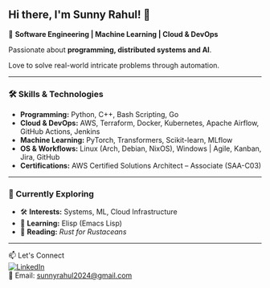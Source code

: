 <!--
**sunnyrahul25/sunnyrahul25** is a ✨ _special_ ✨ repository because its `README.md` (this file) appears on your GitHub profile.
-->

## Hi there, I'm Sunny Rahul! 👋

🚀 **Software Engineering | Machine Learning | Cloud & DevOps**  

Passionate about **programming, distributed systems and AI**.

Love to solve real-world intricate problems through automation.  

---

### 🛠️ Skills & Technologies  
- **Programming:** Python, C++, Bash Scripting, Go  
- **Cloud & DevOps:** AWS, Terraform, Docker, Kubernetes, Apache Airflow, GitHub Actions, Jenkins  
- **Machine Learning:** PyTorch, Transformers, Scikit-learn, MLflow  
- **OS & Workflows:** Linux (Arch, Debian, NixOS), Windows | Agile, Kanban, Jira, GitHub  
- **Certifications:** AWS Certified Solutions Architect – Associate (SAA-C03)  

---

### 🌱 Currently Exploring  
- 🛠 **Interests:** Systems, ML, Cloud Infrastructure  
- 📕 **Learning:** Elisp (Emacs Lisp)  
- 📖 **Reading:** *Rust for Rustaceans*  
---
📫 Let's Connect  
[![LinkedIn](https://img.shields.io/badge/LinkedIn-Connect-blue?style=flat&logo=linkedin)](https://www.linkedin.com/in/sunnyrahul25/)  
📧 Email: sunnyrahul2024@gmail.com  
